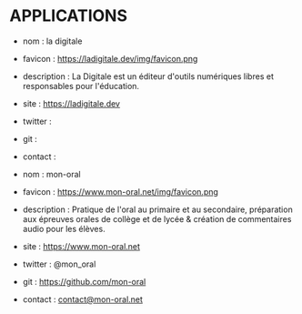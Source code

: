 # APPLICATIONS

* nom : la digitale
* favicon : https://ladigitale.dev/img/favicon.png
* description : La Digitale est un éditeur d'outils numériques libres et responsables pour l'éducation.
* site : https://ladigitale.dev
* twitter : 
* git :
* contact :



* nom : mon-oral
* favicon : https://www.mon-oral.net/img/favicon.png
* description : Pratique de l'oral au primaire et au secondaire, préparation aux épreuves orales de collège et de lycée & création de commentaires audio pour les élèves.
* site : https://www.mon-oral.net
* twitter : @mon_oral
* git : https://github.com/mon-oral
* contact : contact@mon-oral.net
